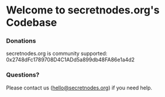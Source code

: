 # Welcome to secretnodes.org's Codebase

### Donations
secretnodes.org is community supported: 0x2748dFc1789708D4C1ADd5a899db48FA86e1a4d2

### Questions?
Please contact us (hello@secretnodes.org) if you need help.

